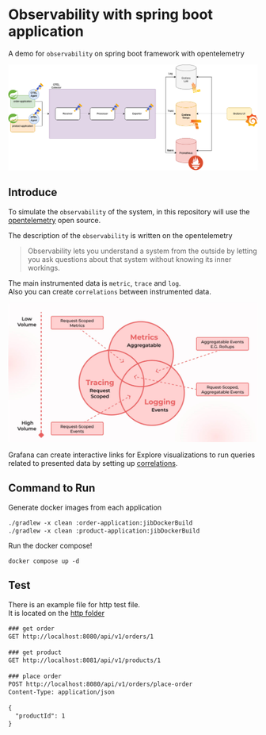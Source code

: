 # Observability with spring boot application

A demo for `observability` on spring boot framework with opentelemetry

<div>
    <img src="img/spring-observability.png" text-align="center" />
</div>

## Introduce

To simulate the `observability` of the system, in this repository will use the [opentelemetry](https://opentelemetry.io/docs/what-is-opentelemetry/) open source.  

The description of the `observability` is written on the opentelemetry
> Observability lets you understand a system from the outside by letting you ask questions about that system without knowing its inner workings.

The main instrumented data is `metric`, `trace` and `log`.  
Also you can create `correlations` between instrumented data.  

<div>
    <img src="img/correlation.png" text-align="center" />
</div>

Grafana can create interactive links for Explore visualizations to run queries related to presented data by setting up [correlations](https://grafana.com/docs/grafana/latest/administration/correlations/).

## Command to Run

Generate docker images from each application

```shell
./gradlew -x clean :order-application:jibDockerBuild
./gradlew -x clean :product-application:jibDockerBuild
```

Run the docker compose!

```shell
docker compose up -d
```

## Test 

There is an example file for http test file.  
It is located on the [http folder](http)  

```http request
### get order
GET http://localhost:8080/api/v1/orders/1

### get product
GET http://localhost:8081/api/v1/products/1

### place order
POST http://localhost:8080/api/v1/orders/place-order
Content-Type: application/json

{
  "productId": 1
}
```